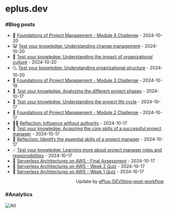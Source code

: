 # eplus.dev

### #Blog posts

<!-- BLOG-POST-LIST:START -->
 - 🧰 [Foundations of Project Management - Module 4 Challenge](https://eplus.dev/foundations-of-project-management-module-4-challenge) - 2024-10-20
 - 😺 [Test your knowledge: Understanding change management](https://eplus.dev/test-your-knowledge-understanding-change-management) - 2024-10-20
 - 🗽 [Test your knowledge: Understanding the impact of organizational culture](https://eplus.dev/test-your-knowledge-understanding-the-impact-of-organizational-culture) - 2024-10-20
 - 🌜 [Test your knowledge: Understanding organizational structure](https://eplus.dev/test-your-knowledge-understanding-organizational-structure) - 2024-10-20
 - 📝 [Foundations of Project Management - Module 3 Challenge](https://eplus.dev/foundations-of-project-management-module-3-challenge) - 2024-10-19
 - 🚀 [Test your knowledge: Analyzing the different project phases](https://eplus.dev/test-your-knowledge-analyzing-the-different-project-phases) - 2024-10-17
 - 💼 [Test your knowledge: Understanding the project life cycle](https://eplus.dev/test-your-knowledge-understanding-the-project-life-cycle) - 2024-10-17
 - 🦣 [Foundations of Project Management - Module 2 Challenge](https://eplus.dev/foundations-of-project-management-module-2-challenge) - 2024-10-17
 - 👨‍🏫 [Reflection: Influence without authority](https://eplus.dev/reflection-influence-without-authority) - 2024-10-17
 - 🔭 [Test your knowledge: Acquiring the core skills of a successful project manager](https://eplus.dev/test-your-knowledge-acquiring-the-core-skills-of-a-successful-project-manager) - 2024-10-17
 - 🤡 [Reflection: Identify the essential skills of a project manager](https://eplus.dev/reflection-identify-the-essential-skills-of-a-project-manager) - 2024-10-17
 - 💡 [Test your knowledge: Learning more about project manager roles and responsibilities](https://eplus.dev/test-your-knowledge-learning-more-about-project-manager-roles-and-responsibilities) - 2024-10-17
 - 🦣 [Serverless Architectures on AWS - Final Assessment](https://eplus.dev/serverless-architectures-on-aws-final-assessment) - 2024-10-17
 - 💪 [Serverless Architectures on AWS - Week 2 Quiz](https://eplus.dev/serverless-architectures-on-aws-week-2-quiz) - 2024-10-17
 - 🤡 [Serverless Architectures on AWS - Week 1 Quiz](https://eplus.dev/serverless-architectures-on-aws-week-1-quiz) - 2024-10-17<!-- BLOG-POST-LIST:END -->

<div align="right">
  Update by <a target="_blank"
    href="https://github.com/ePlus-DEV/blog-post-workflow">ePlus-DEV/blog-post-workflow</a>
</div>

### #Analytics
![Alt](https://repobeats.axiom.co/api/embed/9990f7cddfbad8d834990b10ccad05f81ac1096f.svg "Repobeats analytics image")
